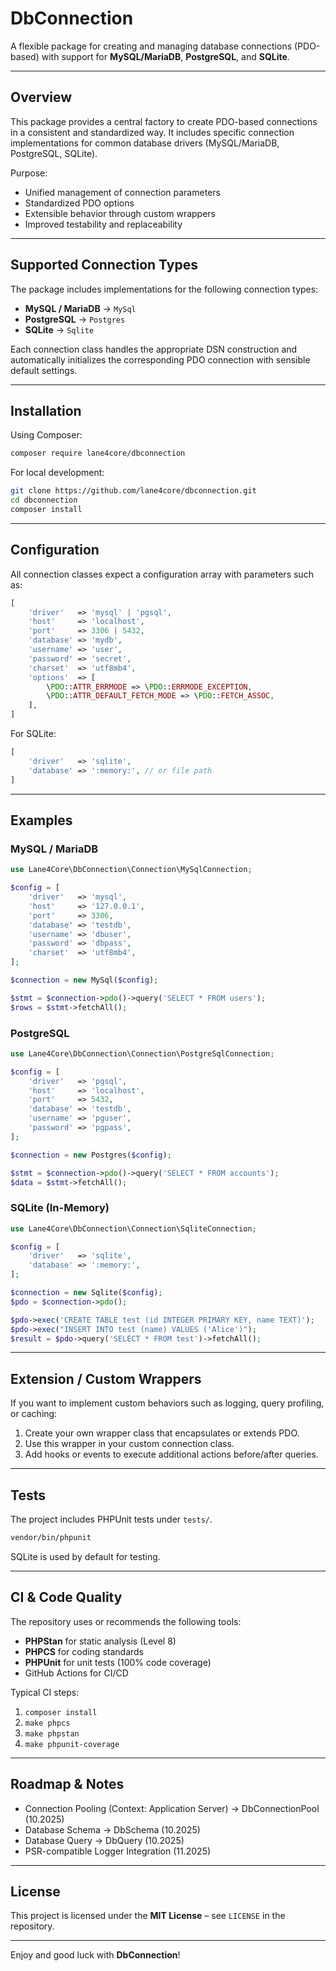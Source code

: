 # DbConnection

A flexible package for creating and managing database connections (PDO-based) with support for **MySQL/MariaDB**, **PostgreSQL**, and **SQLite**.

---

## Overview

This package provides a central factory to create PDO-based connections in a consistent and standardized way. It includes specific connection implementations for common database drivers (MySQL/MariaDB, PostgreSQL, SQLite).

Purpose:

* Unified management of connection parameters
* Standardized PDO options
* Extensible behavior through custom wrappers
* Improved testability and replaceability

---

## Supported Connection Types

The package includes implementations for the following connection types:

* **MySQL / MariaDB** → `MySql`
* **PostgreSQL** → `Postgres`
* **SQLite** → `Sqlite`

Each connection class handles the appropriate DSN construction and automatically initializes the corresponding PDO connection with sensible default settings.

---

## Installation

Using Composer:

```bash
composer require lane4core/dbconnection
```

For local development:

```bash
git clone https://github.com/lane4core/dbconnection.git
cd dbconnection
composer install
```

---

## Configuration

All connection classes expect a configuration array with parameters such as:

```php
[
    'driver'   => 'mysql' | 'pgsql',
    'host'     => 'localhost',
    'port'     => 3306 | 5432,
    'database' => 'mydb',
    'username' => 'user',
    'password' => 'secret',
    'charset'  => 'utf8mb4',
    'options'  => [
        \PDO::ATTR_ERRMODE => \PDO::ERRMODE_EXCEPTION,
        \PDO::ATTR_DEFAULT_FETCH_MODE => \PDO::FETCH_ASSOC,
    ],
]
```

For SQLite:

```php
[
    'driver'   => 'sqlite',
    'database' => ':memory:', // or file path
]
```

---

## Examples

### MySQL / MariaDB

```php
use Lane4Core\DbConnection\Connection\MySqlConnection;

$config = [
    'driver'   => 'mysql',
    'host'     => '127.0.0.1',
    'port'     => 3306,
    'database' => 'testdb',
    'username' => 'dbuser',
    'password' => 'dbpass',
    'charset'  => 'utf8mb4',
];

$connection = new MySql($config);

$stmt = $connection->pdo()->query('SELECT * FROM users');
$rows = $stmt->fetchAll();
```

### PostgreSQL

```php
use Lane4Core\DbConnection\Connection\PostgreSqlConnection;

$config = [
    'driver'   => 'pgsql',
    'host'     => 'localhost',
    'port'     => 5432,
    'database' => 'testdb',
    'username' => 'pguser',
    'password' => 'pgpass',
];

$connection = new Postgres($config);

$stmt = $connection->pdo()->query('SELECT * FROM accounts');
$data = $stmt->fetchAll();
```

### SQLite (In-Memory)

```php
use Lane4Core\DbConnection\Connection\SqliteConnection;

$config = [
    'driver'   => 'sqlite',
    'database' => ':memory:',
];

$connection = new Sqlite($config);
$pdo = $connection->pdo();

$pdo->exec('CREATE TABLE test (id INTEGER PRIMARY KEY, name TEXT)');
$pdo->exec("INSERT INTO test (name) VALUES ('Alice')");
$result = $pdo->query('SELECT * FROM test')->fetchAll();
```

---

## Extension / Custom Wrappers

If you want to implement custom behaviors such as logging, query profiling, or caching:

1. Create your own wrapper class that encapsulates or extends PDO.
2. Use this wrapper in your custom connection class.
3. Add hooks or events to execute additional actions before/after queries.

---

## Tests

The project includes PHPUnit tests under `tests/`.

```bash
vendor/bin/phpunit
```

SQLite is used by default for testing.

---

## CI & Code Quality

The repository uses or recommends the following tools:

* **PHPStan** for static analysis (Level 8)
* **PHPCS** for coding standards
* **PHPUnit** for unit tests (100% code coverage)
* GitHub Actions for CI/CD

Typical CI steps:

1. `composer install`
2. `make phpcs`
3. `make phpstan`
4. `make phpunit-coverage`

---

## Roadmap & Notes

* Connection Pooling (Context: Application Server) -> DbConnectionPool (10.2025)
* Database Schema -> DbSchema (10.2025)
* Database Query -> DbQuery (10.2025)
* PSR-compatible Logger Integration (11.2025)

---

## License

This project is licensed under the **MIT License** – see `LICENSE` in the repository.

---

Enjoy and good luck with **DbConnection**!

